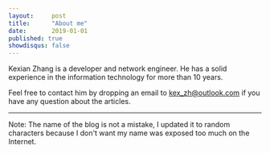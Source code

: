 ```yaml
---
layout:     post
title:      "About me"
date:       2019-01-01
published: true
showdisqus: false
---
```

Kexian Zhang is a developer and network engineer. He has a solid experience in the information technology for more than 10 years.

Feel free to contact him by dropping an email to <a href = "mailto:kex_zh@outlook.com">kex_zh@outlook.com</a> if you have any question about the articles.

<hr>
Note: The name of the blog is not a mistake, I updated it to random characters because I don't want my name was exposed too much on the Internet.
